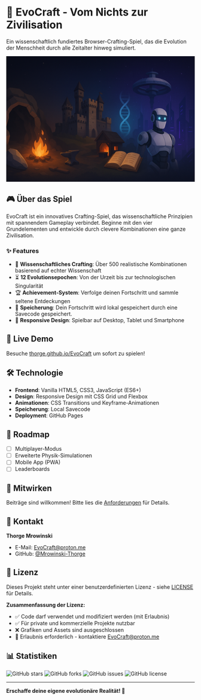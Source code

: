 # 🧪 EvoCraft - Vom Nichts zur Zivilisation

Ein wissenschaftlich fundiertes Browser-Crafting-Spiel, das die Evolution der Menschheit durch alle Zeitalter hinweg simuliert.

![EvoCraft Hero](website/assets/images/Hero.png)

## 🎮 Über das Spiel

EvoCraft ist ein innovatives Crafting-Spiel, das wissenschaftliche Prinzipien mit spannendem Gameplay verbindet. Beginne mit den vier Grundelementen und entwickle durch clevere Kombinationen eine ganze Zivilisation.

### ✨ Features

- 🧪 **Wissenschaftliches Crafting**: Über 500 realistische Kombinationen basierend auf echter Wissenschaft
- ⏳ **12 Evolutionsepochen**: Von der Urzeit bis zur technologischen Singularität
- 🏆 **Achievement-System**: Verfolge deinen Fortschritt und sammle seltene Entdeckungen
- 💾 **Speicherung**: Dein Fortschritt wird lokal gespeichert durch eine Savecode gespeichert.
- 📱 **Responsive Design**: Spielbar auf Desktop, Tablet und Smartphone

## 🚀 Live Demo

Besuche [thorge.github.io/EvoCraft](https://thorge.github.io/EvoCraft) um sofort zu spielen!

## 🛠️ Technologie

- **Frontend**: Vanilla HTML5, CSS3, JavaScript (ES6+)
- **Design**: Responsive Design mit CSS Grid und Flexbox
- **Animationen**: CSS Transitions und Keyframe-Animationen
- **Speicherung**: Local Savecode
- **Deployment**: GitHub Pages

## 🎯 Roadmap

- [ ] Multiplayer-Modus
- [ ] Erweiterte Physik-Simulationen
- [ ] Mobile App (PWA)
- [ ] Leaderboards

## 🤝 Mitwirken

Beiträge sind willkommen! Bitte lies die [Anforderungen](documentation/CONTRIBUTING.md) für Details.

## 📧 Kontakt

**Thorge Mrowinski**
- E-Mail: [EvoCraft@proton.me](mailto:EvoCraft@proton.me)
- GitHub: [@Mrowinski-Thorge](https://github.com/Mrowinski-Thorge)

## 📄 Lizenz

Dieses Projekt steht unter einer benutzerdefinierten Lizenz - siehe [LICENSE](LICENSE) für Details.

**Zusammenfassung der Lizenz:**
- ✅ Code darf verwendet und modifiziert werden (mit Erlaubnis)
- ✅ Für private und kommerzielle Projekte nutzbar
- ❌ Grafiken und Assets sind ausgeschlossen
- 📧 Erlaubnis erforderlich - kontaktiere [EvoCraft@proton.me](mailto:EvoCraft@proton.me)

## 📊 Statistiken

![GitHub stars](https://img.shields.io/github/stars/Mrowinski-Thorge/EvoCraft?style=social)
![GitHub forks](https://img.shields.io/github/forks/Mrowinski-Thorge/EvoCraft?style=social)
![GitHub issues](https://img.shields.io/github/issues/Mrowinski-Thorge/EvoCraft)
![GitHub license](https://img.shields.io/github/license/Mrowinski-Thorge/EvoCraft)

---

**Erschaffe deine eigene evolutionäre Realität! 🧬**

